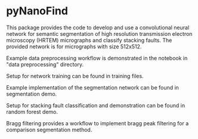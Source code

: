 # pyNanoFind

This package provides the code to develop and use a convolutional neural network
for semantic segmentation of high resolution transmission electron microscopy
(HRTEM) micrographs and classify stacking faults. The provided network is for micrographs with size 512x512.

Example data preprocessing workflow is demonstrated in the notebook in "data
preprocessing" directory.

Setup for network training can be found in training files.

Example implementation of the segmentation network can be found in segmentation demo.

Setup for stacking fault classification and demonstration can be found in random forest demo.

Bragg filtering provides a workflow to implement bragg peak filtering for a
comparison segmentation method.
